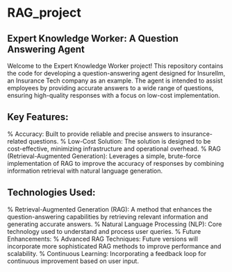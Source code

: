 # RAG_project

## Expert Knowledge Worker: A Question Answering Agent
Welcome to the Expert Knowledge Worker project! This repository contains the code for developing a question-answering agent designed for Insurellm, an Insurance Tech company as an example. The agent is intended to assist employees by providing accurate answers to a wide range of questions, ensuring high-quality responses with a focus on low-cost implementation.

## Key Features:
% Accuracy: Built to provide reliable and precise answers to insurance-related questions.
% Low-Cost Solution: The solution is designed to be cost-effective, minimizing infrastructure and operational overhead.
% RAG (Retrieval-Augmented Generation): Leverages a simple, brute-force implementation of RAG to improve the accuracy of responses by combining information retrieval with natural language generation.


## Technologies Used:
% Retrieval-Augmented Generation (RAG): A method that enhances the question-answering capabilities by retrieving relevant information and generating accurate answers.
% Natural Language Processing (NLP): Core technology used to understand and process user queries.
% Future Enhancements:
% Advanced RAG Techniques: Future versions will incorporate more sophisticated RAG methods to improve performance and scalability.
% Continuous Learning: Incorporating a feedback loop for continuous improvement based on user input.
